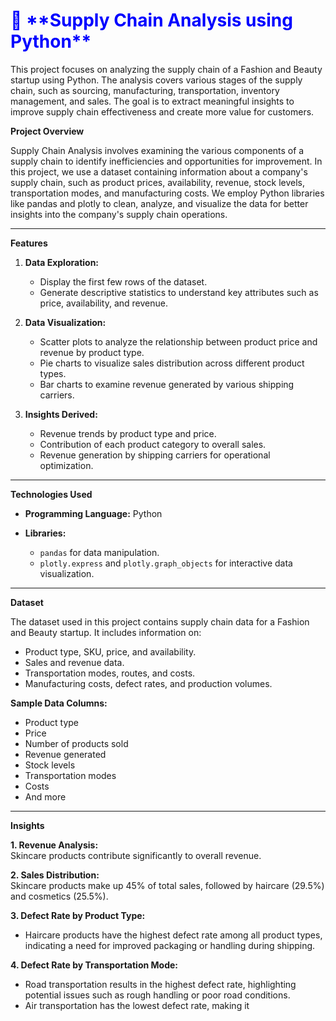 <h1 style="color:blue;">🚚 **Supply Chain Analysis using Python**</h1>

This project focuses on analyzing the supply chain of a Fashion and Beauty startup using Python. The analysis covers various stages of the supply chain, such as sourcing, manufacturing, transportation, inventory management, and sales. The goal is to extract meaningful insights to improve supply chain effectiveness and create more value for customers.

**Project Overview**

Supply Chain Analysis involves examining the various components of a supply chain to identify inefficiencies and opportunities for improvement. In this project, we use a dataset containing information about a company's supply chain, such as product prices, availability, revenue, stock levels, transportation modes, and manufacturing costs.
We employ Python libraries like pandas and plotly to clean, analyze, and visualize the data for better insights into the company's supply chain operations.
________________________________________
**Features**

1. **Data Exploration:**  
   - Display the first few rows of the dataset.  
   - Generate descriptive statistics to understand key attributes such as price, availability, and revenue.  

2. **Data Visualization:**  
   - Scatter plots to analyze the relationship between product price and revenue by product type.  
   - Pie charts to visualize sales distribution across different product types.  
   - Bar charts to examine revenue generated by various shipping carriers.  

3. **Insights Derived:**  
   - Revenue trends by product type and price.  
   - Contribution of each product category to overall sales.  
   - Revenue generation by shipping carriers for operational optimization.  

________________________________________
**Technologies Used**

- **Programming Language:** Python  

- **Libraries:**  
  - `pandas` for data manipulation.  
  - `plotly.express` and `plotly.graph_objects` for interactive data visualization.  

________________________________________
**Dataset**

The dataset used in this project contains supply chain data for a Fashion and Beauty startup. It includes information on:  
- Product type, SKU, price, and availability.  
- Sales and revenue data.  
- Transportation modes, routes, and costs.  
- Manufacturing costs, defect rates, and production volumes.  

**Sample Data Columns:**  
- Product type  
- Price  
- Number of products sold  
- Revenue generated  
- Stock levels  
- Transportation modes  
- Costs  
- And more

________________________________________

**Insights**

**1. Revenue Analysis:**  
Skincare products contribute significantly to overall revenue.

**2. Sales Distribution:**  
Skincare products make up 45% of total sales, followed by haircare (29.5%) and cosmetics (25.5%).

**3. Defect Rate by Product Type:**  
- Haircare products have the highest defect rate among all product types, indicating a need for improved packaging or handling during shipping.

**4. Defect Rate by Transportation Mode:**  
- Road transportation results in the highest defect rate, highlighting potential issues such as rough handling or poor road conditions.  
- Air transportation has the lowest defect rate, making it
